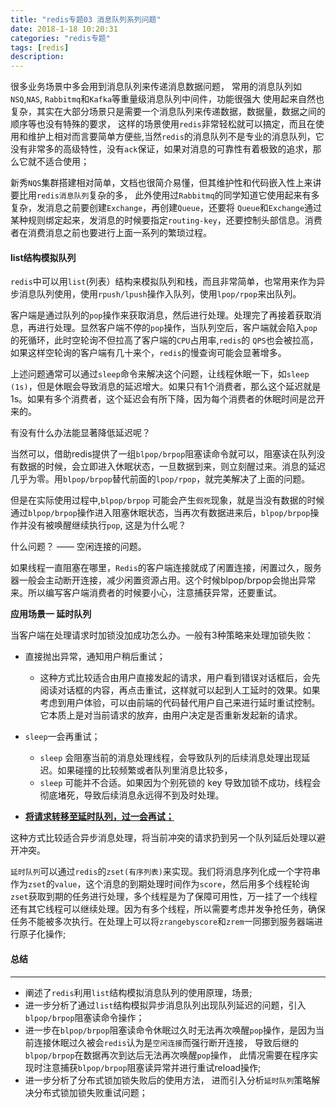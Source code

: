 ```yaml
---
title: "redis专题03 消息队列系列问题"
date: 2018-1-18 10:20:31
categories: "redis专题"
tags: [redis]
description:
---
```

很多业务场景中多会用到消息队列来传递消息数据问题， 常用的消息队列如`NSQ`,`NAS`, `Rabbitmq`和`Kafka`等重量级消息队列中间件，功能很强大 使用起来自然也复杂，其实在大部分场景只是需要一个消息队列来传递数据，数据量，数据之间的顺序等也没有特殊的要求， 这样的场景使用`redis`非常轻松就可以搞定，而且在使用和维护上相对而言要简单方便些,当然`redis`的消息队列不是专业的消息队列，它没有非常多的高级特性，没有`ack`保证，如果对消息的可靠性有着极致的追求，那么它就不适合使用；
<!--more-->

新秀`NQS`集群搭建相对简单，文档也很简介易懂，但其维护性和代码嵌入性上来讲要比用`redis消息队列`复杂的多， 此外使用过`Rabbitmq`的同学知道它使用起来有多复杂，发消息之前要创建`Exchange`，再创建`Queue`，还要将 `Queue`和`Exchange`通过某种规则绑定起来，发消息的时候要指定`routing-key`，还要控制头部信息。消费者在消费消息之前也要进行上面一系列的繁琐过程。

#### list结构模拟队列

`redis`中可以用`list`(列表）结构来模拟队列和栈，而且非常简单，也常用来作为异步消息队列使用，使用`rpush/lpush`操作入队列，使用`lpop/rpop`来出队列。

客户端是通过队列的`pop`操作来获取消息，然后进行处理。处理完了再接着获取消息，再进行处理。显然客户端不停的`pop`操作，当队列空后，客户端就会陷入`pop`的死循环，此时空轮询不但拉高了客户端的`CPU`占用率,`redis`的 `QPS`也会被拉高，如果这样空轮询的客户端有几十来个，`redis`的慢查询可能会显著增多。

上述问题通常可以通过`sleep`命令来解决这个问题，让线程休眠一下，如`sleep (1s)`，但是休眠会导致消息的延迟增大。如果只有1个消费者，那么这个延迟就是1s。如果有多个消费者，这个延迟会有所下降，因为每个消费者的休眠时间是岔开来的。

有没有什么办法能显著降低延迟呢？

当然可以，借助redis提供了一组`blpop/brpop`阻塞读命令就可以，阻塞读在队列没有数据的时候，会立即进入休眠状态，一旦数据到来，则立刻醒过来。消息的延迟几乎为零。用`blpop/brpop`替代前面的`lpop/rpop`，就完美解决了上面的问题。

但是在实际使用过程中,`blpop/brpop` 可能会产生`假死`现象，就是当没有数据的时候通过`blpop/brpop`操作进入阻塞休眠状态，当再次有数据进来后，`blpop/brpop`操作并没有被唤醒继续执行`pop`, 这是为什么呢？

什么问题？ —— 空闲连接的问题。

如果线程一直阻塞在哪里，`Redis`的客户端连接就成了闲置连接，闲置过久，服务器一般会主动断开连接，减少闲置资源占用。这个时候blpop/brpop会抛出异常来。所以编写客户端消费者的时候要小心，注意捕获异常，还要重试。


**应用场景一 延时队列**

当客户端在处理请求时加锁没加成功怎么办。一般有3种策略来处理加锁失败：
- 直接抛出异常，通知用户稍后重试；
  - 这种方式比较适合由用户直接发起的请求，用户看到错误对话框后，会先阅读对话框的内容，再点击重试，这样就可以起到人工延时的效果。如果考虑到用户体验，可以由前端的代码替代用户自己来进行延时重试控制。它本质上是对当前请求的放弃，由用户决定是否重新发起新的请求。

- `sleep`一会再重试；
  - `sleep` 会阻塞当前的消息处理线程，会导致队列的后续消息处理出现延迟。如果碰撞的比较频繁或者队列里消息比较多，
  - `sleep` 可能并不合适。如果因为个别死锁的 key 导致加锁不成功，线程会彻底堵死，导致后续消息永远得不到及时处理。

* <u>**将请求转移至延时队列，过一会再试；**</u>

这种方式比较适合异步消息处理，将当前冲突的请求扔到另一个队列延后处理以避开冲突。

`延时队列`可以通过`redis`的`zset(有序列表)`来实现。我们将消息序列化成一个字符串作为`zset`的`value`，这个消息的到期处理时间作为`score`，然后用多个线程轮询`zset`获取到期的任务进行处理，多个线程是为了保障可用性，万一挂了一个线程还有其它线程可以继续处理。因为有多个线程，所以需要考虑并发争抢任务，确保任务不能被多次执行。在处理上可以将`zrangebyscore`和`zrem`一同挪到服务器端进行原子化操作;

#### 总结
---
- 阐述了`redis`利用`list`结构模拟消息队列的使用原理，场景;
- 进一步分析了通过`list`结构模拟异步消息队列出现队列延迟的问题，引入`blpop/brpop`阻塞读命令操作；
- 进一步在`blpop/brpop`阻塞读命令休眠过久时无法再次唤醒`pop`操作，是因为当前连接休眠过久被会`redis`认为是`空闲连接`而强行断开连接， 导致后继的`blpop/brpop`在数据再次到达后无法再次唤醒`pop`操作， 此情况需要在程序实现时注意捕获`blpop/brpop`阻塞读异常并进行重试reload操作;
- 进一步分析了分布式锁加锁失败后的使用方法， 进而引入分析`延时队列`策略解决分布式锁加锁失败重试问题；



